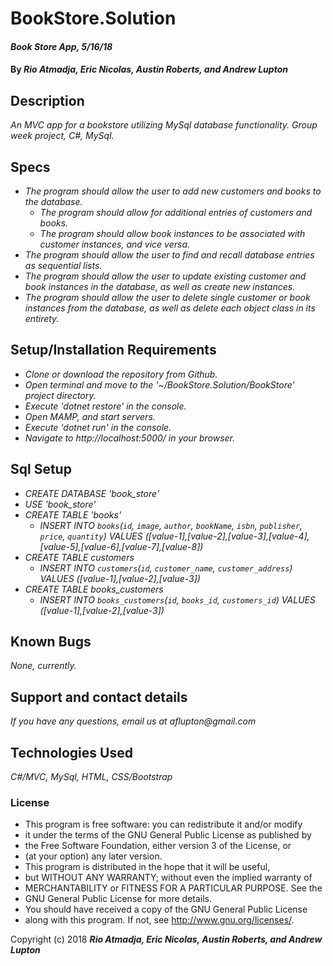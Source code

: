 # BookStore.Solution

#### _Book Store App, 5/16/18_

#### By _**Rio Atmadja, Eric Nicolas, Austin Roberts, and Andrew Lupton**_

## Description
_An MVC app for a bookstore utilizing MySql database functionality. Group week project, C#, MySql._

## Specs

* _The program should allow the user to add new customers and books to the database._
  * _The program should allow for additional entries of customers and books._
  * _The program should allow book instances to be associated with customer instances, and vice versa._
* _The program should allow the user to find and recall database entries as sequential lists._
* _The program should allow the user to update existing customer and book instances in the database, as well as create new instances._
* _The program should allow the user to delete single customer or book instances from the database, as well as delete each object class in its entirety._


## Setup/Installation Requirements

* _Clone or download the repository from Github._
* _Open terminal and move to the '~/BookStore.Solution/BookStore' project directory._
* _Execute 'dotnet restore' in the console._
* _Open MAMP, and start servers._
* _Execute 'dotnet run' in the console._
* _Navigate to http://localhost:5000/ in your browser._

## Sql Setup

* _CREATE DATABASE 'book_store'_
* _USE 'book_store'_
* _CREATE TABLE 'books'_
  * _INSERT INTO `books`(`id`, `image`, `author`, `bookName`, `isbn`, `publisher`, `price`, `quantity`) VALUES ([value-1],[value-2],[value-3],[value-4],[value-5],[value-6],[value-7],[value-8])_
* _CREATE TABLE customers_
  * _INSERT INTO `customers`(`id`, `customer_name`, `customer_address`) VALUES ([value-1],[value-2],[value-3])_
* _CREATE TABLE books_customers_
  * _INSERT INTO `books_customers`(`id`, `books_id`, `customers_id`) VALUES ([value-1],[value-2],[value-3])_

## Known Bugs

_None, currently._

## Support and contact details

_If you have any questions, email us at aflupton@gmail.com_

## Technologies Used

_C#/MVC, MySql, HTML, CSS/Bootstrap_

### License

* This program is free software: you can redistribute it and/or modify
* it under the terms of the GNU General Public License as published by
* the Free Software Foundation, either version 3 of the License, or
* (at your option) any later version.
* This program is distributed in the hope that it will be useful,
* but WITHOUT ANY WARRANTY; without even the implied warranty of
* MERCHANTABILITY or FITNESS FOR A PARTICULAR PURPOSE.  See the
* GNU General Public License for more details.
* You should have received a copy of the GNU General Public License
* along with this program.  If not, see <http://www.gnu.org/licenses/>.

Copyright (c) 2018 **_Rio Atmadja, Eric Nicolas, Austin Roberts, and Andrew Lupton_**
